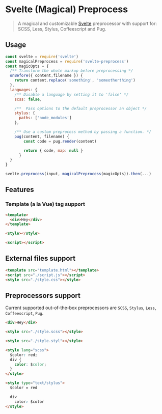 # Svelte (Magical) Preprocess

> A magical and customizable [Svelte](https://svelte.technology) preprocessor with support for: SCSS, Less, Stylus, Coffeescript and Pug.

## Usage

```js
const svelte = require('svelte')
const magicalPreprocess = require('svelte-preprocess')
const magicOpts = {
  /** Transform the whole markup before preprocessing */
  onBefore({ content,filename }) {
    return content.replace('something', 'someotherthing')
  },
  languages: {
    /** Disable a language by setting it to 'false' */
    scss: false,

    /**  Pass options to the default preprocessor an object */
    stylus: {
      paths: ['node_modules']
    },

    /** Use a custom preprocess method by passing a function. */
    pug(content, filename) {
        const code = pug.render(content)

        return { code, map: null }
      }
  }
}

svelte.preprocess(input, magicalPreprocess(magicOpts)).then(...)
```

## Features

### Template (a la Vue) tag support

```html
<template>
  <div>Hey</div>
</template>

<style></style>

<script></script>
```

## External files support

```html
<template src="template.html"></template>
<script src="./script.js"></script>
<style src="./style.css"></style>
```

## Preprocessors support

Current supported out-of-the-box preprocessors are `SCSS`, `Stylus`, `Less`, `Coffeescript`, `Pug`.

```html
<div>Hey</div>

<style src="./style.scss"></style>

<style src="./style.styl"></style>

<style lang="scss">
  $color: red;
  div {
    color: $color;
  }
</style>

<style type="text/stylus">
  $color = red

  div
    color: $color
</style>
```